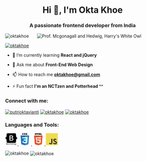 <h1 align="center">Hi 👋, I'm Okta Khoe</h1>
<h3 align="center">A passionate frontend developer from India</h3>
<img align="right" alt="Prof. Mcgonagall and Hedwig, Harry's White Owl" width="400" src="https://media.tenor.com/Qkr6TqhBlEEAAAAC/harry-potter-hp.gif">

<p align="left"> <img src="https://komarev.com/ghpvc/?username=oktakhoe&label=Profile%20views&color=0e75b6&style=flat" alt="oktakhoe" /> </p>

<p align="left"> <a href="https://github.com/ryo-ma/github-profile-trophy"><img src="https://github-profile-trophy.vercel.app/?username=oktakhoe" alt="oktakhoe" /></a> </p>

- 🌱 I’m currently learning **React and jQuery**

- 💬 Ask me about **Front-End Web Design**

- 📫 How to reach me **oktakhoe@gmail.com**

- ⚡ Fun fact **I'm an NCTzen and Potterhead ^^**

<h3 align="left">Connect with me:</h3>
<p align="left">
<a href="https://linkedin.com/in/putrioktavianti" target="blank"><img align="center" src="https://raw.githubusercontent.com/rahuldkjain/github-profile-readme-generator/master/src/images/icons/Social/linked-in-alt.svg" alt="putrioktavianti" height="30" width="40" /></a>
<a href="https://instagram.com/oktakhoe" target="blank"><img align="center" src="https://raw.githubusercontent.com/rahuldkjain/github-profile-readme-generator/master/src/images/icons/Social/instagram.svg" alt="oktakhoe" height="30" width="40" /></a>
<a href="https://www.youtube.com/c/oktakhoe" target="blank"><img align="center" src="https://raw.githubusercontent.com/rahuldkjain/github-profile-readme-generator/master/src/images/icons/Social/youtube.svg" alt="oktakhoe" height="30" width="40" /></a>
</p>

<h3 align="left">Languages and Tools:</h3>
<p align="left"> <a href="https://getbootstrap.com" target="_blank" rel="noreferrer"> <img src="https://raw.githubusercontent.com/devicons/devicon/master/icons/bootstrap/bootstrap-plain-wordmark.svg" alt="bootstrap" width="40" height="40"/> </a> <a href="https://www.w3schools.com/css/" target="_blank" rel="noreferrer"> <img src="https://raw.githubusercontent.com/devicons/devicon/master/icons/css3/css3-original-wordmark.svg" alt="css3" width="40" height="40"/> </a> <a href="https://www.w3.org/html/" target="_blank" rel="noreferrer"> <img src="https://raw.githubusercontent.com/devicons/devicon/master/icons/html5/html5-original-wordmark.svg" alt="html5" width="40" height="40"/> </a> <a href="https://developer.mozilla.org/en-US/docs/Web/JavaScript" target="_blank" rel="noreferrer"> <img src="https://raw.githubusercontent.com/devicons/devicon/master/icons/javascript/javascript-original.svg" alt="javascript" width="40" height="40"/> </a> </p>

<p><img align="left" src="https://github-readme-stats.vercel.app/api/top-langs?username=oktakhoe&show_icons=true&locale=en&layout=compact" alt="oktakhoe" /></p>

<p>&nbsp;<img align="center" src="https://github-readme-stats.vercel.app/api?username=oktakhoe&show_icons=true&locale=en" alt="oktakhoe" /></p>


<!--
**oktakhoe/oktakhoe** is a ✨ _special_ ✨ repository because its `README.md` (this file) appears on your GitHub profile.

Here are some ideas to get you started:

- 🔭 I’m currently working on ...
- 🌱 I’m currently learning ...
- 👯 I’m looking to collaborate on ...
- 🤔 I’m looking for help with ...
- 💬 Ask me about ...
- 📫 How to reach me: ...
- 😄 Pronouns: ...
- ⚡ Fun fact: ...
-->
